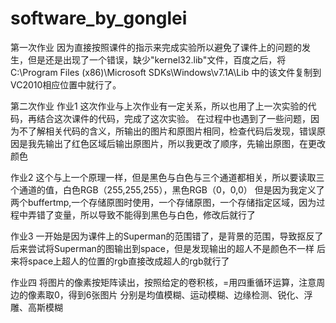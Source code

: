 # software_by_gonglei
第一次作业
因为直接按照课件的指示来完成实验所以避免了课件上的问题的发生，但是还是出现了一个错误，缺少"kernel32.lib"文件，百度之后，将 C:\Program Files (x86)\Microsoft SDKs\Windows\v7.1A\Lib 中的该文件复制到VC2010相应位置中就行了。


第二次作业
作业1
这次作业与上次作业有一定关系，所以也用了上一次实验的代码，再结合这次课件的代码，完成了这次实验。
在过程中也遇到了一些问题，因为不了解相关代码的含义，所输出的图片和原图片相同，检查代码后发现，错误原因是我先输出了红色区域后输出原图片，所以我更改了顺序，先输出原图，在更改颜色

作业2
这个与上一个原理一样，但是黑色与白色与三个通道都相关，所以要读取三个通道的值，白色RGB（255,255,255），黑色RGB（0，0,0）
但是因为我定义了两个buffertmp,一个存储原图时使用，一个存储原图，一个存储指定区域，因为过程中弄错了变量，所以导致不能得到黑色与白色，修改后就行了


作业3
一开始是因为课件上的Superman的范围错了，是背景的范围，导致抠反了
后来尝试将Superman的图输出到space，但是发现输出的超人不是颜色不一样
后来将space上超人的位置的rgb直接改成超人的rgb就行了

作业四
将图片的像素按矩阵读出，按照给定的卷积核，=用四重循环运算，注意周边的像素取0，得到6张图片
分别是均值模糊、运动模糊、边缘检测、锐化、浮雕、高斯模糊
